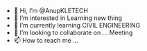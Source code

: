 - 👋 Hi, I’m @AnupKLETECH
- 👀 I’m interested in Learning new thing
- 🌱 I’m currently learning CIVIL ENGINEERING
- 💞️ I’m looking to collaborate on ... Meeting
- 📫 How to reach me ...

<!---
AnupKLETECH/AnupKLETECH is a ✨ special ✨ repository because its `README.md` (this file) appears on your GitHub profile.
You can click the Preview link to take a look at your changes.
--->
